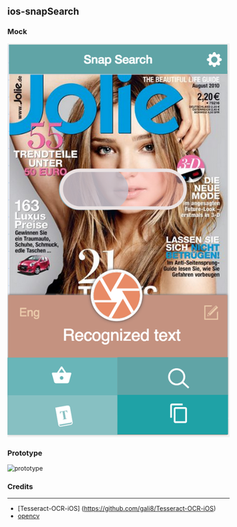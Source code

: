 ##  ios-snapSearch

### Mock

![mock](design/0715.jpg)

### Prototype

![prototype](design/preview0715.gif)


### Credits
---------
* [Tesseract-OCR-iOS] (https://github.com/gali8/Tesseract-OCR-iOS)
* [opencv](http://opencv.org)